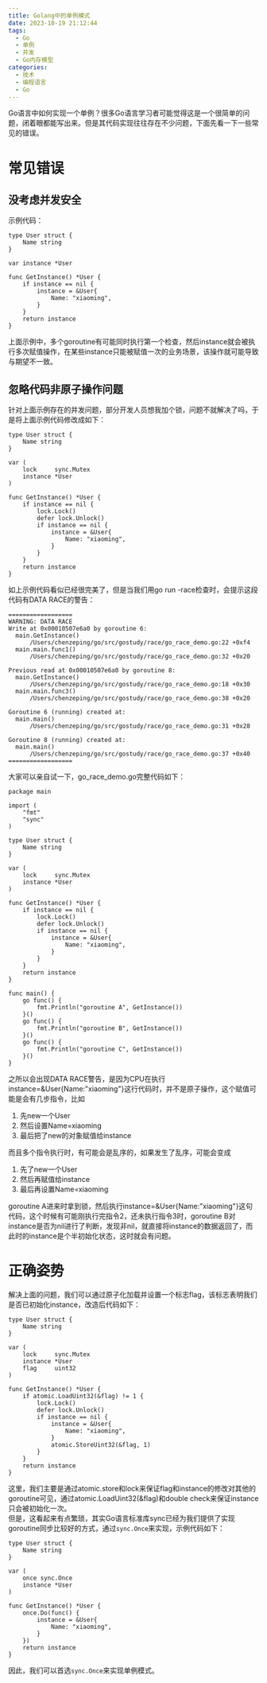 ```yaml
---
title: Golang中的单例模式
date: 2023-10-19 21:12:44
tags:
  - Go
  - 单例
  - 并发
  - Go内存模型
categories:
  - 技术
  - 编程语言
  - Go
---
```

Go语言中如何实现一个单例？很多Go语言学习者可能觉得这是一个很简单的问题，闭着眼都能写出来。但是其代码实现往往存在不少问题，下面先看一下一些常见的错误。
# 常见错误
## 没考虑并发安全
示例代码：
```
type User struct {
    Name string
}

var instance *User

func GetInstance() *User {
    if instance == nil {
        instance = &User{
            Name: "xiaoming",
        }
    }
    return instance
}
```
上面示例中，多个goroutine有可能同时执行第一个检查，然后instance就会被执行多次赋值操作，在某些instance只能被赋值一次的业务场景，该操作就可能导致与期望不一致。
## 忽略代码非原子操作问题
针对上面示例存在的并发问题，部分开发人员想我加个锁，问题不就解决了吗，于是将上面示例代码修改成如下：
```
type User struct {
    Name string
}

var (
    lock     sync.Mutex
    instance *User
)

func GetInstance() *User {
    if instance == nil {
        lock.Lock()
        defer lock.Unlock()
        if instance == nil {
            instance = &User{
                Name: "xiaoming",
            }
        }
    }
    return instance
}
```
如上示例代码看似已经很完美了，但是当我们用go run -race检查时，会提示这段代码有DATA RACE的警告：
```
==================
WARNING: DATA RACE
Write at 0x00010507e6a0 by goroutine 6:
  main.GetInstance()
      /Users/chenzeping/go/src/gostudy/race/go_race_demo.go:22 +0xf4
  main.main.func1()
      /Users/chenzeping/go/src/gostudy/race/go_race_demo.go:32 +0x20

Previous read at 0x00010507e6a0 by goroutine 8:
  main.GetInstance()
      /Users/chenzeping/go/src/gostudy/race/go_race_demo.go:18 +0x30
  main.main.func3()
      /Users/chenzeping/go/src/gostudy/race/go_race_demo.go:38 +0x20

Goroutine 6 (running) created at:
  main.main()
      /Users/chenzeping/go/src/gostudy/race/go_race_demo.go:31 +0x28

Goroutine 8 (running) created at:
  main.main()
      /Users/chenzeping/go/src/gostudy/race/go_race_demo.go:37 +0x40
==================
```
大家可以亲自试一下，go_race_demo.go完整代码如下：
```
package main

import (
    "fmt"
    "sync"
)

type User struct {
    Name string
}

var (
    lock     sync.Mutex
    instance *User
)

func GetInstance() *User {
    if instance == nil {
        lock.Lock()
        defer lock.Unlock()
        if instance == nil {
            instance = &User{
                Name: "xiaoming",
            }
        }
    }
    return instance
}

func main() {
    go func() {
        fmt.Println("goroutine A", GetInstance())
    }()
    go func() {
        fmt.Println("goroutine B", GetInstance())
    }()
    go func() {
        fmt.Println("goroutine C", GetInstance())
    }()
}
```
之所以会出现DATA RACE警告，是因为CPU在执行instance=&User{Name:"xiaoming"}这行代码时，并不是原子操作，这个赋值可能是会有几步指令，比如
1. 先new一个User
2. 然后设置Name=xiaoming
3. 最后把了new的对象赋值给instance

而且多个指令执行时，有可能会是乱序的，如果发生了乱序，可能会变成
1. 先了new一个User
2. 然后再赋值给instance
3. 最后再设置Name=xiaoming

goroutine A进来时拿到锁，然后执行instance=&User{Name:"xiaoming"}这句代码，这个时候有可能刚执行完指令2，还未执行指令3时，goroutine B对instance是否为nil进行了判断，发现非nil，就直接将instance的数据返回了，而此时的instance是个半初始化状态，这时就会有问题。
# 正确姿势
解决上面的问题，我们可以通过原子化加载并设置一个标志flag，该标志表明我们是否已初始化instance，改造后代码如下：
```
type User struct {
    Name string
}

var (
    lock     sync.Mutex
    instance *User
    flag     uint32
)

func GetInstance() *User {
    if atomic.LoadUint32(&flag) != 1 {
        lock.Lock()
        defer lock.Unlock()
        if instance == nil {
            instance = &User{
                Name: "xiaoming",
            }
            atomic.StoreUint32(&flag, 1)
        }
    }
    return instance
}
```
这里，我们主要是通过atomic.store和lock来保证flag和instance的修改对其他的goroutine可见，通过atomic.LoadUint32(&flag)和double check来保证instance只会被初始化一次。  
但是，这看起来有点繁琐，其实Go语言标准库sync已经为我们提供了实现goroutine同步比较好的方式，通过`sync.Once`来实现，示例代码如下：
```
type User struct {
    Name string
}

var (
    once sync.Once
    instance *User
)

func GetInstance() *User {
    once.Do(func() {
        instance = &User{
            Name: "xiaoming",
        }
    })
    return instance
}
```
因此，我们可以首选`sync.Once`来实现单例模式。
